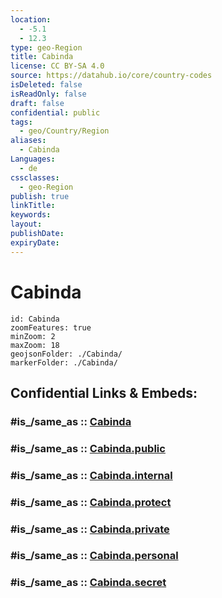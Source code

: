 ```yaml
---
location:
  - -5.1
  - 12.3
type: geo-Region
title: Cabinda
license: CC BY-SA 4.0
source: https://datahub.io/core/country-codes
isDeleted: false
isReadOnly: false
draft: false
confidential: public
tags:
  - geo/Country/Region
aliases:
  - Cabinda
Languages:
  - de
cssclasses:
  - geo-Region
publish: true
linkTitle:
keywords:
layout:
publishDate:
expiryDate:
---
```


# Cabinda

```leaflet
id: Cabinda
zoomFeatures: true 
minZoom: 2 
maxZoom: 18
geojsonFolder: ./Cabinda/
markerFolder: ./Cabinda/
```


## Confidential Links & Embeds: 

### #is_/same_as :: [Cabinda](/_Standards/Earth/Continent/Africa/Africa~South/Angola/Provinces~Angola/Cabinda.md) 

### #is_/same_as :: [Cabinda.public](/_public/Earth/Continent/Africa/Africa~South/Angola/Provinces~Angola/Cabinda.public.md) 

### #is_/same_as :: [Cabinda.internal](/_internal/Earth/Continent/Africa/Africa~South/Angola/Provinces~Angola/Cabinda.internal.md) 

### #is_/same_as :: [Cabinda.protect](/_protect/Earth/Continent/Africa/Africa~South/Angola/Provinces~Angola/Cabinda.protect.md) 

### #is_/same_as :: [Cabinda.private](/_private/Earth/Continent/Africa/Africa~South/Angola/Provinces~Angola/Cabinda.private.md) 

### #is_/same_as :: [Cabinda.personal](/_personal/Earth/Continent/Africa/Africa~South/Angola/Provinces~Angola/Cabinda.personal.md) 

### #is_/same_as :: [Cabinda.secret](/_secret/Earth/Continent/Africa/Africa~South/Angola/Provinces~Angola/Cabinda.secret.md)

